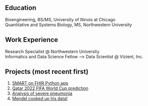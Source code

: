 ## Education
Bioengineering, BS/MS, University of Illinois at Chicago  
Quantitative and Systems Biology, MS, Northwestern University

## Work Experience  
Research Specialist @ Northwestern University  
Informatics and Data Science Fellow --> Data Scientist @ Vizient, Inc.  

  
## Projects (most recent first)  
1. [SMART on FHIR Python app](https://github.com/tulachin/SMART-on-FHIR-Python-app)
2. [Qatar 2022 FIFA World Cup prediction](https://github.com/tulachin/Qatar_2022_world_cup_simulation)
3. [Analysis of severe pneumonia](https://github.com/tulachin/analyses_of_severe_pneumonia)
4. [Mendel cooked up his data!](https://github.com/tulachin/Mendel_cooked_up_his_data)
